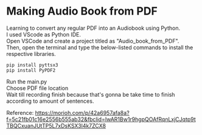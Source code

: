 # Making Audio Book from PDF
Learning to convert any regular PDF into an Audiobook using Python.  
I used VScode as Python IDE.  
Open VSCode and create a project titled as "Audio_book_from_PDF".   
Then, open the terminal and type the below-listed commands to install the respective libraries.  
```
pip install pyttsx3
pip install PyPDF2
```
Run the main.py  
Choose PDF file location  
Wait till recording finish because that's gonna be take time to finish according to amount of sentences.  

Reference:
https://morioh.com/p/42a6957afa8a?f=5c21fb01c16e2556b555ab32&fbclid=IwAR1Bw1r9hgpQOAfRqnLxjCJqtp9tTBQCxuanJUtTP5L7xDsKSX3l4k7ZCX8